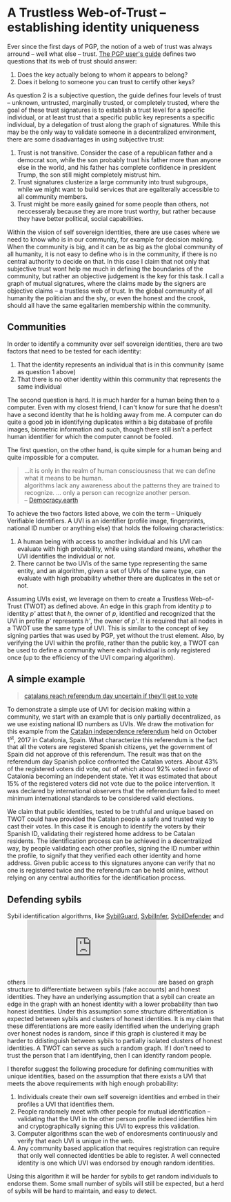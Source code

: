 # A Trustless Web-of-Trust &ndash; establishing identity uniqueness

Ever since the first days of PGP, the notion of a web of trust was always arround &ndash; well what else &ndash; trust. [The PGP user's guide](https://web.pa.msu.edu/reference/pgpdoc1.html) defines two questions that its web of trust should answer:
1. Does the key actually belong to whom it appears to belong?
2. Does it belong to someone you can trust to certify other keys?

As question 2 is a subjective question, the guide defines four levels of trust &ndash; unknown, untrusted, marginally trusted, or completely trusted, where the goal of these trust signatures is to establish a trust level for a specific individual, or at least trust that a specific public key represents a specific individual, by a delegation of trust along the graph of signatures. While this may be the only way to validate someone in a decentralized environment, there are some disadvantages in using subjective trust:
1. Trust is not transitive. Consider the case of a republican father and a democrat son, while the son probably trust his father more than anyone else in the world, and his father has complete confidence in president Trump, the son still might completely mistrust him.
2. Trust signatures clusterize a large community into trust subgroups, while we might want to build services that are egaliterally accessible to all community members.
3. Trust might be more easily gained for some people than others, not neccesseraly because they are more trust worthy, but rather because they have better political, social capabilities.

Within the vision of self sovereign identities, there are use cases where we need to know who is in our community, for example for decision making. When the community is big, and it can be as big as the global community of all humanity, it is not easy to define who is in the community, if there is no central authority to decide on that. In this case I claim that not only that subjective trust wont help me much in defining the boundaries of the community, but rather an objective judgement is the key for this task. I call a graph of mutual signatures, where the claims made by the signers are objective claims &ndash; a trustless web of trust. In the global community of all humanity the politician and the shy, or even the honest and the crook, should all have the same egalitarien membership within the community.

## Communities

In order to identify a community over self sovereign identities, there are two factors that need to be tested for each identity:
1. That the identity represents an individual that is in this community (same as question 1 above)
2. That there is no other identity within this community that represents the same individual

The second question is hard. It is much harder for a human being then to a computer. Even with my closest friend, I can't know for sure that he doesn't have a second identity that he is holding away from me. A computer can do quite a good job in identifying duplicates within a big database of profile images, biometric information and such, though there still isn't a perfect human identifier for which the computer cannot be fooled.

The first question, on the other hand, is quite simple for a human being and quite impossible for a computer.

> ...it is only in the realm of human consciousness that we can define what it means to be human.  
> algorithms lack any awareness about the patterns they are trained to recognize. ... only a person can recognize another person.  
> &ndash; [Democracy.earth](http://bit.ly/defpaper)

To achieve the two factors listed above, we coin the term &ndash; Uniquely Verifiable Identifiers. A UVI is an identifier (profile image, fingerprints, national ID number or anything else) that holds the following characteristics:
1. A human being with access to another individual and his UVI can evaluate with high probability, while using standard means, whether the UVI identifies the individual or not.
2. There cannot be two UVIs of the same type representing the same entity, and an algorithm, given a set of UVIs of the same type, can evaluate with high probability whether there are duplicates in the set or not.

Assuming UVIs exist, we leverage on them to create a Trustless Web-of-Trust (TWOT) as defined above. An edge in this graph from identity _p_ to identity _p'_ attest that _h_, the owner of _p_, identified and recognized that the UVI in profile _p'_ represents _h'_, the owner of _p'_. It is required that all nodes in a TWOT use the same type of UVI. This is similar to the concept of key signing parties that was used by PGP, yet without the trust element. Also, by verifying the UVI within the profile, rather than the public key, a TWOT can be used to define a community where each individual is only registered once (up to the efficiency of the UVI comparing algorithm).

## A simple example

> [catalans reach referendum day uncertain if they'll get to vote](https://www.bloomberg.com/news/articles/2017-09-30/catalans-reach-referendum-day-uncertain-if-they-ll-get-to-vote)

To demonstrate a simple use of UVI for decision making within a community, we start with an example that is only partially decentralized, as we use existing national ID numbers as UVIs. We draw the motivation for this example from the [Catalan independence referendum](https://en.wikipedia.org/wiki/Catalan_independence_referendum,_2017) held on October 1<sup>st</sup>, 2017 in Catalonia, Spain. What characterize this referendum is the fact that all the voters are registered Spanish citizens, yet the government of Spain did not approve of this referendum. The result was that on the referendum day Spanish police confronted the Catalan voters. About 43\% of the registered voters did vote, out of which about 92\% voted in favor of Catalonia becoming an independent state. Yet it was estimated that about 15\% of the registered voters did not vote due to the police intervention. It was declared by international observers that the referendum failed to meet minimum international standards to be considered valid elections.

We claim that public identities, tested to be truthful and unique based on TWOT could have provided the Catalan people a safe and trusted way to cast their votes. In this case it is enough to identify the voters by their Spanish ID, validating their registered home address to be Catalan residents. The identification process can be achieved in a decentralized way, by people validating each other profiles, signing the ID number within the profile, to signify that they verified each other identity and home address. Given public access to this signatures anyone can verify that no one is registered twice and the referendum can be held online, without relying on any central authorities for the identification process.

## Defending sybils

Sybil identification algorithms, like [SybilGuard](https://ieeexplore.ieee.org/document/4542826/), [SybilInfer](https://www.semanticscholar.org/paper/SybilInfer%3A-Detecting-Sybil-Nodes-using-Social-Danezis-Mittal/653fbfbad9d565dd5e5e0d48b6bb32dd02e8f157), [SybilDefender](https://ieeexplore.ieee.org/document/6195572/) and others ![warning](http://latex.codecogs.com/svg.latex?%5Ccolorbox%7Bred%7D%7B%28Caution%2C%20I%20need%20to%20verify%20my%20claims%20here%20and%20check%20that%20these%20links%20are%20relevant%29%7D) are based on graph structure to differentiate between sybils (fake accounts) and honest identities. They have an underlying assumption that a sybil can create an edge in the graph with an honest identity with a lower probability than two honest identities. Under this assumption some structure differentiation is expected between sybils and clusters of honest identities. It is my claim that these differentiations are more easily identified when the underlying graph over honest nodes is random, since if this graph is clustered it may be harder to ddistinguish between sybils to partially isolated clusters of honest identities. A TWOT can serve as such a random graph. If I don't need to trust the person that I am identifying, then I can identify random people.

I therefor suggest the following procedure for defining communities with unique identities, based on the assumption that there exists a UVI that meets the above requirements with high enough probability:
1. Individuals create their own self sovereign identities and embed in their profiles a UVI that identifies them.
2. People randomely meet with other people for mutual identification &ndash; validating that the UVI in the other person profile indeed identifies him and cryptographically signing this UVI to express this validation.
3. Computer algorithms scan the web of endoresments continuously and verify that each UVI is unique in the web.
4. Any community based application that requires registration can require that only well connected identities be able to register. A well connected identity is one which UVI was endorsed by enough random identities.

Using this algorithm it will be harder for sybils to get random individuals to endorse them. Some small number of sybils will still be expected, but a herd of sybils will be hard to maintain, and easy to detect.
